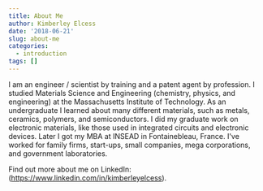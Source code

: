 ```yaml
---
title: About Me
author: Kimberley Elcess
date: '2018-06-21'
slug: about-me
categories:
  - introduction
tags: []
---
```


I am an engineer / scientist by training and a patent agent by profession. I studied Materials Science and Engineering (chemistry, physics, and engineering) at the Massachusetts Institute of Technology. As an undergraduate I learned about many different materials, such as metals, ceramics, polymers, and semiconductors. I did my graduate work on electronic materials, like those used in integrated circuits and electronic devices. Later I got my MBA at INSEAD in Fontainebleau, France. I've worked for family firms, start-ups, small companies, mega corporations, and government laboratories.

Find out more about me on LinkedIn: (https://www.linkedin.com/in/kimberleyelcess).
